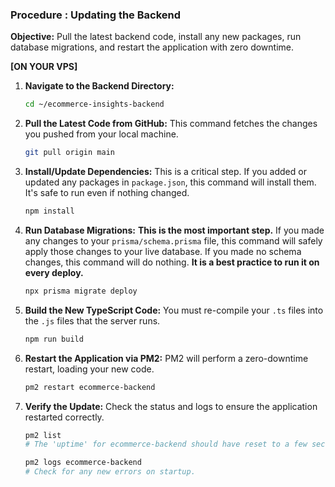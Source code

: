 

### **Procedure : Updating the Backend**

**Objective:** Pull the latest backend code, install any new packages, run database migrations, and restart the application with zero downtime.

**[ON YOUR VPS]**

1.  **Navigate to the Backend Directory:**
    ```bash
    cd ~/ecommerce-insights-backend
    ```

2.  **Pull the Latest Code from GitHub:**
    This command fetches the changes you pushed from your local machine.
    ```bash
    git pull origin main
    ```

3.  **Install/Update Dependencies:**
    This is a critical step. If you added or updated any packages in `package.json`, this command will install them. It's safe to run even if nothing changed.
    ```bash
    npm install
    ```

4.  **Run Database Migrations:**
    **This is the most important step.** If you made any changes to your `prisma/schema.prisma` file, this command will safely apply those changes to your live database. If you made no schema changes, this command will do nothing. **It is a best practice to run it on every deploy.**
    ```bash
    npx prisma migrate deploy
    ```

5.  **Build the New TypeScript Code:**
    You must re-compile your `.ts` files into the `.js` files that the server runs.
    ```bash
    npm run build
    ```

6.  **Restart the Application via PM2:**
    PM2 will perform a zero-downtime restart, loading your new code.
    ```bash
    pm2 restart ecommerce-backend
    ```

7.  **Verify the Update:**
    Check the status and logs to ensure the application restarted correctly.
    ```bash
    pm2 list
    # The 'uptime' for ecommerce-backend should have reset to a few seconds.

    pm2 logs ecommerce-backend
    # Check for any new errors on startup.
    ```

